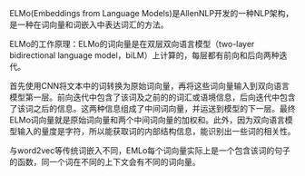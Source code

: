 ELMo(Embeddings from Language Models)是AllenNLP开发的一种NLP架构，是一种在词向量和词嵌入中表达词汇的方法。

ELMo的工作原理：ELMo的词向量是在双层双向语言模型（two-layer bidirectional language model，biLM）上计算的，每层都有前向和后向两种迭代。

首先使用CNN将文本中的词转换为原始词向量，再将这些词向量输入到双向语言模型第一层。前向迭代中包含了该词及之前的的词汇或语境信息，后向迭代中包含了该词之后的信息。这两种信息组成了中间词向量，并运送到模型的下一层。最终ELMo词向量就是原始词向量和两个中间词向量的加权和。此外，因为双向语言模型输入的量度是字符，所以能获取词的内部结构信息，能识别出一些词的相关性。

与word2vec等传统词嵌入不同，EMLo每个词向量实际上是一个包含该词的句子的函数，同一个词在不同的上下文会有不同的词向量。

